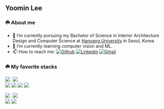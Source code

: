 ## Yoomin Lee

<!--
<p>
  
![header](https://capsule-render.vercel.app/api?type=waving&color=timeGradient&height=300&section=header&text=Yoomin's%20Github&fontSize=70)

</p>


### ☘️ Education 
Hanyang University (Interior Architecture Design & Computer Science: Double major)

### ☘️ Contact 

-->

</p>
<!--
<h3> <b> 👩‍💻 My Github Stats 👩‍💻 </b> </h3>


[![Yoomin's GitHub stats](https://github-readme-stats.vercel.app/api?username=yoominlee)](https://github.com/yoominlee/github-readme-stats)
-->


<!--
[![Top Langs](https://github-readme-stats.vercel.app/api/top-langs/?username=yoominlee&layout=compact)](https://github.com/yoominlee/github-readme-stats)
-->



<!--
**yoominlee/yoominlee** is a ✨ _special_ ✨ repository because its `README.md` (this file) appears on your GitHub profile.

Here are some ideas to get you started:

- 🔭 I’m currently pursuing my Bachelor of Science in Interior Architecture Design and Computer Science.
- 🌱 I’m currently learning computer vision and ML.
- 👯 I’m looking to collaborate on ...
- 🤔 I’m looking for help with ...
- 💬 Ask me about ...
- 📫 How to reach me: ...
- 😄 Pronouns: ...
- ⚡ Fun fact: ...
-->

### ☘️ About me
- 🔭 I’m currently pursuing my Bachelor of Science in Interior Architecture Design and Computer Science at <a href="https://www.hanyang.ac.kr/web/eng">Hanyang University</a> in Seoul, Korea
- 🌱 I’m currently learning computer vision and ML.
- 📫 How to reach me: 
[![Github](https://img.shields.io/badge/-yoominlee-000?style=flatr&logo=Github&logoColor=white)](https://github.com/yoominlee)
[![Linkedin](https://img.shields.io/badge/-YoominLee-blue?style=flatr&logo=Linkedin&logoColor=white)](https://www.linkedin.com/in/yoomin-lee-1844b228a/)
[![Gmail](https://img.shields.io/badge/-yoomin000104@gmail.com-c14438?style=flatr&logo=Gmail&logoColor=white)](mailto:yoomin0104@gmail.com)


<!--
<p align="center">
  
![header](https://capsule-render.vercel.app/api?type=waving&color=timeGradient&height=200&section=footer&text=&fontSize=100)

</p>
-->




### ☘️ My favorite stacks
<!--#### 🐾 I know more about- -->

<!-- <h3 align="center"> <b> 📚 Stacks 📚 </b> </h3> -->
<p>
<!-- <p align="center"> -->
<!--   badge(style=for-the-badge to flatr) -->
  <img src="https://img.shields.io/badge/C++-00599C?style=flat-square&logo=cplusplus&logoColor=white"/></a>&nbsp
  <img src="https://img.shields.io/badge/Python-3766AB?style=flat-square&logo=Python&logoColor=white"/></a>&nbsp 
  <!--   <img src="https://img.shields.io/badge/Java-007396?style=flatr&logo=Java&logoColor=white"/></a>&nbsp   -->

  <br>
  <img src="https://img.shields.io/badge/Ubuntu-E95420?style=flat-square&logo=Ubuntu&logoColor=black"> 
  <img src="https://img.shields.io/badge/OpenCV-5C3EE8?style=flat-square&logo=OpenCV&logoColor=white"> 
  <img src="https://img.shields.io/badge/PyTorch-EE4C2C?style=flat-square&logo=PyTorch&logoColor=white">
  <img src="https://img.shields.io/badge/TensorFlow-FF6F00?style=flat-square&logo=TensorFlow&logoColor=white">
<!--   <img src="https://img.shields.io/badge/html5-E34F26?style=flatr&logo=html5&logoColor=white"> 
  <img src="https://img.shields.io/badge/css-1572B6?style=flatr&logo=css3&logoColor=white"> 
  <img src="https://img.shields.io/badge/mysql-4479A1?style=flatr&logo=mysql&logoColor=white">  -->

</p>



<p>
<!-- <h3 align="center"> <b> 📚 Tools 📚 </b> </h3>
<p align="center"> -->
  <img src="https://img.shields.io/badge/Visual%20Studio%20Code-007ACC.svg?&style=flat-square&logo=Visual%20Studio%20Code&logoColor=white"/></a>&nbsp 
  <img src="https://img.shields.io/badge/Anaconda-44A833?style=flat-square&logo=Anaconda&logoColor=white"/></a>&nbsp
<!--   <img src="https://img.shields.io/badge/Eclipse%20IDE-2C2255.svg?&style=flat-square&logo=Eclipse%20IDE&logoColor=white"/></a>&nbsp -->
<!--   <img src="https://img.shields.io/badge/GitHub-181717?style=flat-square&logo=GitHub&logoColor=white" /></a>&nbsp
  <img src="https://img.shields.io/badge/Git-F05032?style=flat-square&logo=Git&logoColor=white" /></a>&nbsp
  <img src="https://img.shields.io/badge/Atom-66595C?style=flat-square&logo=Atom&logoColor=white"/> -->
<!-- 🥨🫠🐰🎈🍀☘️🐾 -->
  <br>
  <img src="https://img.shields.io/badge/Rhinoceros-000000?style=flat&logo=Rhinoceros&logoColor=white">
  <img src="https://img.shields.io/badge/AutoCAD-CC0302.svg?logo=autodesk&logoColor=white">

</p>


<!--#### 🐾 Some of the technologies I have worked with-  -->

  








